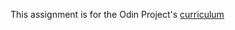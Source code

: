 This assignment is for the Odin Project's [curriculum](http://www.theodinproject.com/courses/web-development-101/lessons/html-css)